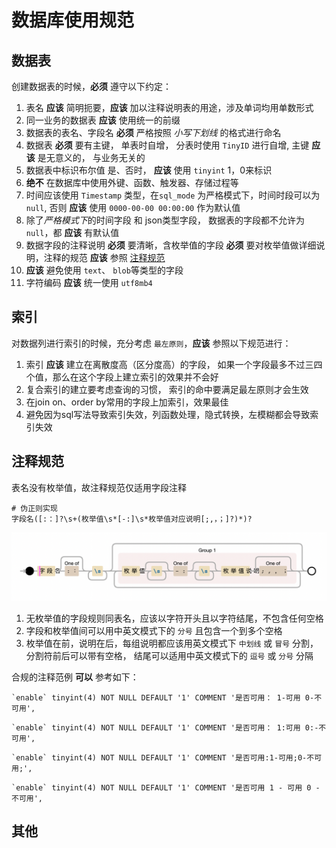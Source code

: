 # 数据库使用规范

## 数据表

创建数据表的时候，**必须** 遵守以下约定：

1. 表名 **应该** 简明扼要，**应该** 加以注释说明表的用途，涉及单词均用单数形式
2. 同一业务的数据表 **应该** 使用统一的前缀
3. 数据表的表名、字段名 **必须** 严格按照 *小写下划线* 的格式进行命名
4. 数据表 **必须** 要有主键， 单表时自增， 分表时使用 `TinyID` 进行自增, 主键 **应该** 是无意义的， 与业务无关的
5. 数据表中标识布尔值 是、否时， **应该** 使用 `tinyint` 1，0来标识
6. **绝不** 在数据库中使用外键、函数、触发器、存储过程等
7. 时间应该使用 `Timestamp` 类型，在`sql_mode` 为严格模式下，时间时段可以为 `null`, 否则 **应该** 使用 `0000-00-00 00:00:00` 作为默认值
8. 除了*严格模式下*的时间字段 和 json类型字段， 数据表的字段都不允许为 `null`，都 **应该** 有默认值
9. 数据字段的注释说明 **必须** 要清晰，含枚举值的字段 **必须** 要对枚举值做详细说明，注释的规范 **应该** 参照 [注释规范](#注释规范)
10. **应该** 避免使用 `text`、 `blob`等类型的字段
11. 字符编码 **应该** 统一使用 `utf8mb4`

## 索引

对数据列进行索引的时候，充分考虑 `最左原则`，**应该** 参照以下规范进行：
1. 索引 **应该** 建立在离散度高（区分度高）的字段， 如果一个字段最多不过三四个值，那么在这个字段上建立索引的效果并不会好
2. 复合索引的建立要考虑查询的习惯， 索引的命中要满足最左原则才会生效
3. 在join on、order by常用的字段上加索引，效果最佳
4. 避免因为sql写法导致索引失效，列函数处理，隐式转换，左模糊都会导致索引失效

## 注释规范

表名没有枚举值，故注释规范仅适用字段注释
```text
# 伪正则实现
字段名([:：]?\s+(枚举值\s*[-:]\s*枚举值对应说明[;,，；]?)*)?
```
![img.png](../../resource/img.png)

1. 无枚举值的字段规则同表名，应该以字符开头且以字符结尾，不包含任何空格
2. 字段和枚举值间可以用中英文模式下的 `分号` 且包含一个到多个空格
3. 枚举值在前，说明在后，每组说明都应该用英文模式下 `中划线` 或 `冒号` 分割， 分割符前后可以带有空格， 结尾可以适用中英文模式下的 `逗号` 或 `分号` 分隔



合规的注释范例 **可以** 参考如下：
```mysql
`enable` tinyint(4) NOT NULL DEFAULT '1' COMMENT '是否可用： 1-可用 0-不可用',
```

```mysql
`enable` tinyint(4) NOT NULL DEFAULT '1' COMMENT '是否可用： 1:可用 0:-不可用',
```

```mysql
`enable` tinyint(4) NOT NULL DEFAULT '1' COMMENT '是否可用:1-可用;0-不可用;',
```

```mysql
`enable` tinyint(4) NOT NULL DEFAULT '1' COMMENT '是否可用 1 - 可用 0 - 不可用',
```
## 其他
